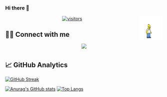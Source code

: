 ### Hi there 👋

<img align="right" src="https://github.com/PetrovKP/PetrovKP/blob/main/2095831.gif" width="15%">


<!--
**arechesk/arechesk** is a ✨ _special_ ✨ repository because its `README.md` (this file) appears on your GitHub profile.

Here are some ideas to get you started:

- 🔭 I’m currently working on ...
- 🌱 I’m currently learning ...
- 👯 I’m looking to collaborate on ...
- 🤔 I’m looking for help with ...
- 💬 Ask me about ...
- 📫 How to reach me: ...
- 😄 Pronouns: ...
- ⚡ Fun fact: ...
-->
<p align="center">
  <a href="https://github.com/arechesk">
    <img alt="visitors" src="https://visitor-badge.laobi.icu/badge?page_id=arechesk">
  </a>
</p>




## 🤝🏻 Connect with me

<div align="center">
<a href="https://vk.com/unnotigkeit" target="_blank">
<img src=https://sun9-4.userapi.com/impf/c5260/v5260022/4c6/26NxUTMmSAU.jpg?size=400x582&quality=96&sign=a788ac3d4b4b808ad183ddff5976edd0&type=album style="margin-bottom: 5px;" />
</a>
</div>

## 📈 GitHub Analytics
[![GitHub Streak](https://streak-stats.demolab.com?user=arechesk&theme=github-dark&locale=ru)](https://git.io/streak-stats)


[![Anurag's GitHub stats](https://github-readme-stats.vercel.app/api?username=arechesk&theme=vue&show_icons=true&count_private=true&hide_border=true)](https://github.com/arechesk)
[![Top Langs](https://github-readme-stats.vercel.app/api/top-langs/?username=arechesk&layout=compact&theme=vue&count_private=true&langs_count=8&show_icons=true&hide_border=true)](https://github.com/arechesk)
